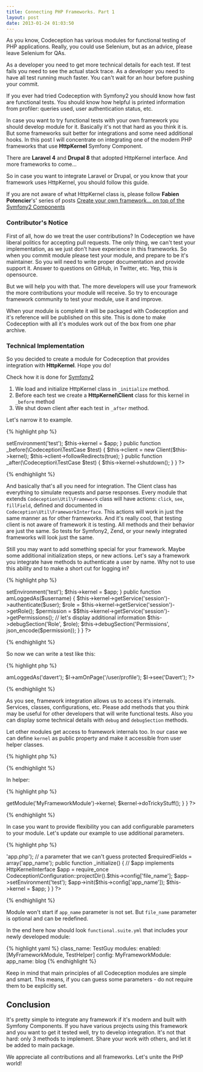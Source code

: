 ```yaml
---
title: Connecting PHP Frameworks. Part 1
layout: post
date: 2013-01-24 01:03:50
---
```


As you know, Codeception has various modules for functional testing of PHP applications. Really, you could use Selenium, but as an advice, please leave Selenium for QAs. 

As a developer you need to get more technical details for each test. If test fails you need to see the actual stack trace. As a developer you need to have all test running much faster. You can't wait for an hour before pushing your commit.

If you ever had tried Codeception with Symfony2 you should know how fast are functional tests. You should know how helpful is printed information from profiler: queries used, user authentication status, etc.

In case you want to try functional tests with your own framework you should develop module for it. Basically it's not that hard as you think it is. But some frameworks suit better for integrations and some need additional hooks. In this post I will concentrate on integrating one of the modern PHP frameworks that use **HttpKernel** Symfony Component. 

There are **Laravel 4** and **Drupal 8** that adopted HttpKernel interface. And more frameworks to come...

So in case you want to integrate Laravel or Drupal, or you know that your framework uses HttpKernel, you should follow this guide.

If you are not aware of what HttpKernel class is, please follow **Fabien Potencier**'s' series of posts [Create your own framework... on top of the Symfony2 Components](http://fabien.potencier.org/article/50/create-your-own-framework-on-top-of-the-symfony2-components-part-1)

### Contributor's Notice

First of all, how do we treat the user contributions? In Codeception we have liberal politics for accepting pull requests. The only thing, we can't test your implementation, as we just don't have experience in this frameworks. So when you commit module please test your module, and prepare to be it's maintainer. So you will need to write proper documentation and provide support it. Answer to questions on GitHub, in Twitter, etc. Yep, this is opensource.

But we will help you with that. The more developers will use your framework the more contributions your module will receive. So try to encourage framework community to test your module, use it and improve.

When your module is complete it will be packaged with Codeception and it's reference will be published on this site. This is done to make Codeception with all it's modules work out of the box from one phar archive. 

### Technical Implementation

So you decided to create a module for Codeception that provides integration with **HttpKernel**. Hope you do! 

Check how it is done for [Symfony2](https://github.com/Codeception/Codeception/blob/master/src/Codeception/Module/Symfony2.php)

1. We load and initialize HttpKernel class in `_initialize` method.
2. Before each test we create a **HttpKernel\Client** class for this kernel in `_before` method
3. We shut down client after each test in `_after` method.

Let's narrow it to example. 

{% highlight php %}
<?php
namespace Codeception\Module;
use Symfony\Component\EventDispatcher\EventDispatcher;
use Symfony\Component\HttpKernel\Client;

class MyFrameworkModule extends \Codeception\Util\Framework {

	public function _initialize()
	{
		// $app implements HttpKernelInterface
		$app = require_once Codeception\Configuration::projectDir().'/app.php';
		$app->setEnvironment('test');
		$this->kernel = $app;
	}

	public function _before(\Codeception\TestCase $test)
	{
        $this->client = new Client($this->kernel);
        $this->client->followRedirects(true);
	}

	public function _after(\Codeception\TestCase $test)
	{
        $this->kernel->shutdown();		
	}
}
?>
{% endhighlight %}

And basically that's all you need for integration. The Client class has everything to simulate requests and parse responses. Every module that extends `Codeception\Util\Framework` class will have actions: `click`, `see`, `fillField`, defined and documented in `Codeception\Util\FrameworkInterface`. This actions will work in just the same manner as for other frameworks. And it's really cool, that testing client is not aware of framework it is testing. All methods and their behavior are just the same. So tests for Symfony2, Zend, or your newly integrated frameworks will look just the same.

Still you may want to add something special for your framework. Maybe some additional initialization steps, or new actions. Let's say a framework you integrate have methods to authenticate a user by name. Why not to use this ability and to make a short cut for logging in?

{% highlight php %}
<?php
namespace Codeception\Module;
use Symfony\Component\EventDispatcher\EventDispatcher;
use Symfony\Component\HttpKernel\Client;

class MyFrameworkModule extends \Codeception\Util\Framework {

	public function _initialize()
	{
		// $app implements HttpKernelInterface
		$app = require_once Codeception\Configuration::projectDir().'/app.php';
		$app->setEnvironment('test');
		$this->kernel = $app;
	}

	public function amLoggedAs($username)
	{
		$this->kernel->getService('session')->authenticate($user);

		$role = $this->kernel->getService('session')->getRole();
		$permission = $$this->kernel->getService('session')->getPermissions();

		// let's display additional information
		$this->debugSection('Role', $role);
		$this->debugSection('Permissions', json_encode($permission));
	}
}
?>
{% endhighlight %}

So now we can write a test like this:

{% highlight php %}
<?php
$I = new TestGuy($scenario);
$I->amLoggedAs('davert');
$I->amOnPage('/user/profile');
$I->see('Davert');
?>
{% endhighlight %}

As you see, framework integration allows us to access it's internals. Services, classes, configurations, etc. Please add methods that you think may be useful for other developers that will write functional tests.
Also you can display some technical details with `debug` and `debugSection` methods.

Let other modules get access to framework internals too. In our case we can define `kernel` as public property and make it accessible from user helper classes.

{% highlight php %}
<?php
class MyFrameworkModule extends \Codeception\Util\Framework {
	public $kernel;
}	
?>
{% endhighlight %}

In helper:

{% highlight php %}
<?php 
class TestHelper extends Codeception\Module {

	public function doSomeTrickyStuff()
	{
		$kernel = $this->getModule('MyFrameworkModule')->kernel;
		$kernel->doTrickyStuff();
	}
}
?>
{% endhighlight %}

In case you want to provide flexibility you can add configurable parameters to your module.
Let's update our example to use additional parameters.

{% highlight php %}
<?php
class MyFrameworkModule extends \Codeception\Util\Framework {
	
	// paramter with default var
	protected $config = array('file_name' => 'app.php');

	// a parameter that we can't guess	
	protected $requiredFields = array('app_name');

	public function _initialize()
	{
		// $app implements HttpKernelInterface
		$app = require_once Codeception\Configuration::projectDir().$this->config['file_name'];
		$app->setEnvironment('test');
		$app->init($this->config['app_name']);
		$this->kernel = $app;
	}
}	
?>
{% endhighlight %}

Module won't start if `app_name` parameter is not set. But `file_name` parameter is optional and can be redefined. 

In the end here how should look `functional.suite.yml` that includes your newly developed module:

{% highlight yaml %}
class_name: TestGuy
modules:
	enabled: [MyFrameworkModule, TestHelper]
	config:
		MyFrameworkModule:
			app_name: blog
{% endhighlight %}

Keep in mind that main principles of all Codeception modules are simple and smart. 
This means, if you can guess some parameters - do not require them to be explicitly set. 

## Conclusion

It's pretty simple to integrate any framework if it's modern and built with Symfony Components. 
If you have various projects using this framework and you want to get it tested well, try to develop integration. It's not that hard: only 3 methods to implement. Share your work with others, and let it be added to main package.

We appreciate all contributions and all frameworks. Let's unite the PHP world!
